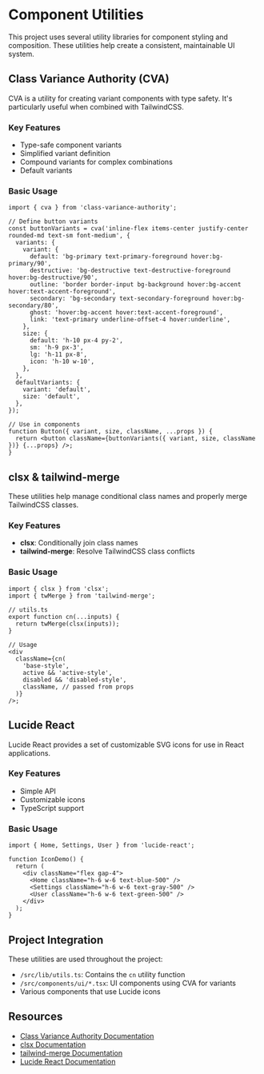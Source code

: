 # Component Utilities

This project uses several utility libraries for component styling and composition. These utilities help create a consistent, maintainable UI system.

## Class Variance Authority (CVA)

CVA is a utility for creating variant components with type safety. It's particularly useful when combined with TailwindCSS.

### Key Features

- Type-safe component variants
- Simplified variant definition
- Compound variants for complex combinations
- Default variants

### Basic Usage

```tsx
import { cva } from 'class-variance-authority';

// Define button variants
const buttonVariants = cva('inline-flex items-center justify-center rounded-md text-sm font-medium', {
  variants: {
    variant: {
      default: 'bg-primary text-primary-foreground hover:bg-primary/90',
      destructive: 'bg-destructive text-destructive-foreground hover:bg-destructive/90',
      outline: 'border border-input bg-background hover:bg-accent hover:text-accent-foreground',
      secondary: 'bg-secondary text-secondary-foreground hover:bg-secondary/80',
      ghost: 'hover:bg-accent hover:text-accent-foreground',
      link: 'text-primary underline-offset-4 hover:underline',
    },
    size: {
      default: 'h-10 px-4 py-2',
      sm: 'h-9 px-3',
      lg: 'h-11 px-8',
      icon: 'h-10 w-10',
    },
  },
  defaultVariants: {
    variant: 'default',
    size: 'default',
  },
});

// Use in components
function Button({ variant, size, className, ...props }) {
  return <button className={buttonVariants({ variant, size, className })} {...props} />;
}
```

## clsx & tailwind-merge

These utilities help manage conditional class names and properly merge TailwindCSS classes.

### Key Features

- **clsx**: Conditionally join class names
- **tailwind-merge**: Resolve TailwindCSS class conflicts

### Basic Usage

```tsx
import { clsx } from 'clsx';
import { twMerge } from 'tailwind-merge';

// utils.ts
export function cn(...inputs) {
  return twMerge(clsx(inputs));
}

// Usage
<div
  className={cn(
    'base-style',
    active && 'active-style',
    disabled && 'disabled-style',
    className, // passed from props
  )}
/>;
```

## Lucide React

Lucide React provides a set of customizable SVG icons for use in React applications.

### Key Features

- Simple API
- Customizable icons
- TypeScript support

### Basic Usage

```tsx
import { Home, Settings, User } from 'lucide-react';

function IconDemo() {
  return (
    <div className="flex gap-4">
      <Home className="h-6 w-6 text-blue-500" />
      <Settings className="h-6 w-6 text-gray-500" />
      <User className="h-6 w-6 text-green-500" />
    </div>
  );
}
```

## Project Integration

These utilities are used throughout the project:

- `/src/lib/utils.ts`: Contains the `cn` utility function
- `/src/components/ui/*.tsx`: UI components using CVA for variants
- Various components that use Lucide icons

## Resources

- [Class Variance Authority Documentation](https://cva.style/docs)
- [clsx Documentation](https://github.com/lukeed/clsx)
- [tailwind-merge Documentation](https://github.com/dcastil/tailwind-merge)
- [Lucide React Documentation](https://lucide.dev/guide/packages/lucide-react)
